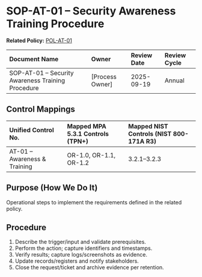 # SOP-AT-01 – Security Awareness Training Procedure

**Related Policy:** [POL-AT-01](../policies/POL-AT-01_*.md)

| Document Name | Owner | Review Date | Review Cycle |
| :---- | :---- | :---- | :---- |
| SOP-AT-01 – Security Awareness Training Procedure | [Process Owner] | 2025-09-19 | Annual |

## Control Mappings
| Unified Control No. | Mapped MPA 5.3.1 Controls (TPN+) | Mapped NIST Controls (NIST 800-171A R3) |
| :---- | :---- | :---- |
| AT-01 – Awareness & Training | OR-1.0, OR-1.1, OR-1.2 | 3.2.1–3.2.3 |

## Purpose (How We Do It)
Operational steps to implement the requirements defined in the related policy.

## Procedure
1. Describe the trigger/input and validate prerequisites.
2. Perform the action; capture identifiers and timestamps.
3. Verify results; capture logs/screenshots as evidence.
4. Update records/registers and notify stakeholders.
5. Close the request/ticket and archive evidence per retention.
